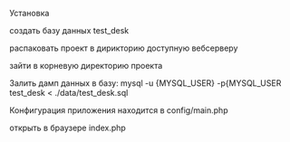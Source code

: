 Установка

создать базу данных  test_desk

распаковать проект в дирикторию доступную вебсерверу

зайти в корневую директорию проекта

Залить дамп данных в базу:
mysql -u {MYSQL_USER} -p{MYSQL_USER test_desk < ./data/test_desk.sql

Конфигурация приложения находится в config/main.php

открыть в браузере index.php


